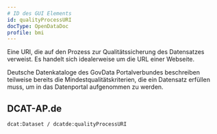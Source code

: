```yaml
---
# ID des GUI Elements
id: qualityProcessURI
docType: OpenDataDoc
profile: bmi
---
```


Eine URI, die auf den Prozess zur Qualitätssicherung des Datensatzes verweist. Es handelt sich idealerweise um die URL einer Webseite.

Deutsche Datenkataloge des GovData Portalverbundes beschreiben teilweise bereits die Mindestqualitätskriterien, die ein Datensatz erfüllen muss, um in das Datenportal aufgenommen zu werden.

## DCAT-AP.de
`dcat:Dataset / dcatde:qualityProcessURI`
